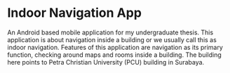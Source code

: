 # Indoor Navigation App

An Android based mobile application for my undergraduate thesis. This application is about navigation inside a building or we usually call this as indoor navigation. Features of this application are navigation as its primary function, checking around maps and rooms inside a building. The building here points to Petra Christian University (PCU) building in Surabaya.
